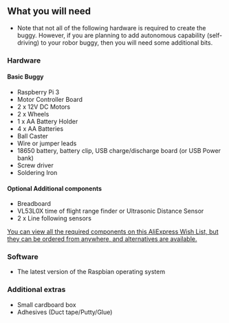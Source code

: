 ## What you will need

- Note that not all of the following hardware is required to create the buggy. However, if you are planning to add autonomous capability (self-driving) to your robor buggy, then you will need some additional bits.

### Hardware
#### Basic Buggy
- Raspberry Pi 3
- Motor Controller Board
- 2 x 12V DC Motors
- 2 x Wheels
- 1 x AA Battery Holder
- 4 x AA Batteries
- Ball Caster
- Wire or jumper leads
- 18650 battery, battery clip, USB charge/discharge board (or USB Power bank)
- Screw driver
- Soldering Iron

#### Optional Additional components
- Breadboard
- VL53L0X time of flight range finder or Ultrasonic Distance Sensor
- 2 x Line following sensors

[You can view all the required components on this AliExpress Wish List, but they can be ordered from anywhere, and alternatives are available.](https://my.aliexpress.com/wishlist/shared.htm?groupId=100000000943756&shortkey=i6BnQZNJ&addresstype=600)

### Software
- The latest version of the Raspbian operating system

### Additional extras
- Small cardboard box
- Adhesives (Duct tape/Putty/Glue)

